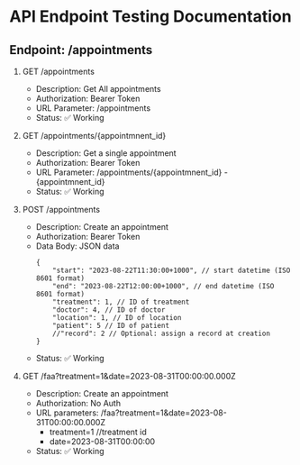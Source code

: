 # API Endpoint Testing Documentation

## Endpoint: /appointments

1. GET /appointments
   - Description: Get All appointments
   - Authorization: Bearer Token
   - URL Parameter: /appointments
   - Status: ✅ Working

2. GET /appointments/{appointmnent_id}
   - Description: Get a single appointment
   - Authorization: Bearer Token
   - URL Parameter: /appointments/{appointmnent_id}
        -{appointmnent_id}
   - Status: ✅ Working

3. POST /appointments
   - Description: Create an appointment
   - Authorization: Bearer Token
   - Data Body: JSON data
        ```
        {
            "start": "2023-08-22T11:30:00+1000", // start datetime (ISO 8601 format)
            "end": "2023-08-22T12:00:00+1000", // end datetime (ISO 8601 format)
            "treatment": 1, // ID of treatment
            "doctor": 4, // ID of doctor
            "location": 1, // ID of location
            "patient": 5 // ID of patient
            //"record": 2 // Optional: assign a record at creation
        }
        ```
   - Status: ✅ Working

4. GET /faa?treatment=1&date=2023-08-31T00:00:00.000Z
    - Description: Create an appointment
    - Authorization: No Auth
    - URL parameters: /faa?treatment=1&date=2023-08-31T00:00:00.000Z
        - treatment=1 //treatment id
        - date=2023-08-31T00:00:00 
   - Status: ✅ Working